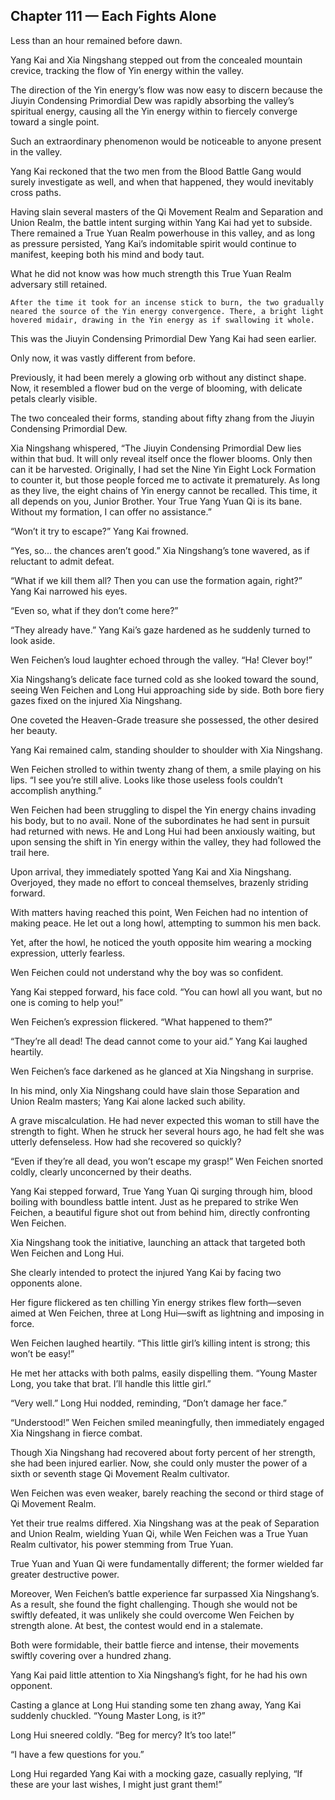 ## Chapter 111 — Each Fights Alone

Less than an hour remained before dawn.

Yang Kai and Xia Ningshang stepped out from the concealed mountain crevice, tracking the flow of Yin energy within the valley.

The direction of the Yin energy’s flow was now easy to discern because the Jiuyin Condensing Primordial Dew was rapidly absorbing the valley’s spiritual energy, causing all the Yin energy within to fiercely converge toward a single point.

Such an extraordinary phenomenon would be noticeable to anyone present in the valley.

Yang Kai reckoned that the two men from the Blood Battle Gang would surely investigate as well, and when that happened, they would inevitably cross paths.

Having slain several masters of the Qi Movement Realm and Separation and Union Realm, the battle intent surging within Yang Kai had yet to subside. There remained a True Yuan Realm powerhouse in this valley, and as long as pressure persisted, Yang Kai’s indomitable spirit would continue to manifest, keeping both his mind and body taut.

What he did not know was how much strength this True Yuan Realm adversary still retained.

	After the time it took for an incense stick to burn, the two gradually neared the source of the Yin energy convergence. There, a bright light hovered midair, drawing in the Yin energy as if swallowing it whole.

This was the Jiuyin Condensing Primordial Dew Yang Kai had seen earlier.

Only now, it was vastly different from before.

Previously, it had been merely a glowing orb without any distinct shape. Now, it resembled a flower bud on the verge of blooming, with delicate petals clearly visible.

The two concealed their forms, standing about fifty zhang from the Jiuyin Condensing Primordial Dew.

Xia Ningshang whispered, “The Jiuyin Condensing Primordial Dew lies within that bud. It will only reveal itself once the flower blooms. Only then can it be harvested. Originally, I had set the Nine Yin Eight Lock Formation to counter it, but those people forced me to activate it prematurely. As long as they live, the eight chains of Yin energy cannot be recalled. This time, it all depends on you, Junior Brother. Your True Yang Yuan Qi is its bane. Without my formation, I can offer no assistance.”

“Won’t it try to escape?” Yang Kai frowned.

“Yes, so... the chances aren’t good.” Xia Ningshang’s tone wavered, as if reluctant to admit defeat.

“What if we kill them all? Then you can use the formation again, right?” Yang Kai narrowed his eyes.

“Even so, what if they don’t come here?”

“They already have.” Yang Kai’s gaze hardened as he suddenly turned to look aside.

Wen Feichen’s loud laughter echoed through the valley. “Ha! Clever boy!”

Xia Ningshang’s delicate face turned cold as she looked toward the sound, seeing Wen Feichen and Long Hui approaching side by side. Both bore fiery gazes fixed on the injured Xia Ningshang.

One coveted the Heaven-Grade treasure she possessed, the other desired her beauty.

Yang Kai remained calm, standing shoulder to shoulder with Xia Ningshang.

Wen Feichen strolled to within twenty zhang of them, a smile playing on his lips. “I see you’re still alive. Looks like those useless fools couldn’t accomplish anything.”

Wen Feichen had been struggling to dispel the Yin energy chains invading his body, but to no avail. None of the subordinates he had sent in pursuit had returned with news. He and Long Hui had been anxiously waiting, but upon sensing the shift in Yin energy within the valley, they had followed the trail here.

Upon arrival, they immediately spotted Yang Kai and Xia Ningshang. Overjoyed, they made no effort to conceal themselves, brazenly striding forward.

With matters having reached this point, Wen Feichen had no intention of making peace. He let out a long howl, attempting to summon his men back.

Yet, after the howl, he noticed the youth opposite him wearing a mocking expression, utterly fearless.

Wen Feichen could not understand why the boy was so confident.

Yang Kai stepped forward, his face cold. “You can howl all you want, but no one is coming to help you!”

Wen Feichen’s expression flickered. “What happened to them?”

“They’re all dead! The dead cannot come to your aid.” Yang Kai laughed heartily.

Wen Feichen’s face darkened as he glanced at Xia Ningshang in surprise.

In his mind, only Xia Ningshang could have slain those Separation and Union Realm masters; Yang Kai alone lacked such ability.

A grave miscalculation. He had never expected this woman to still have the strength to fight. When he struck her several hours ago, he had felt she was utterly defenseless. How had she recovered so quickly?

“Even if they’re all dead, you won’t escape my grasp!” Wen Feichen snorted coldly, clearly unconcerned by their deaths.

Yang Kai stepped forward, True Yang Yuan Qi surging through him, blood boiling with boundless battle intent. Just as he prepared to strike Wen Feichen, a beautiful figure shot out from behind him, directly confronting Wen Feichen.

Xia Ningshang took the initiative, launching an attack that targeted both Wen Feichen and Long Hui.

She clearly intended to protect the injured Yang Kai by facing two opponents alone.

Her figure flickered as ten chilling Yin energy strikes flew forth—seven aimed at Wen Feichen, three at Long Hui—swift as lightning and imposing in force.

Wen Feichen laughed heartily. “This little girl’s killing intent is strong; this won’t be easy!”

He met her attacks with both palms, easily dispelling them. “Young Master Long, you take that brat. I’ll handle this little girl.”

“Very well.” Long Hui nodded, reminding, “Don’t damage her face.”

“Understood!” Wen Feichen smiled meaningfully, then immediately engaged Xia Ningshang in fierce combat.

Though Xia Ningshang had recovered about forty percent of her strength, she had been injured earlier. Now, she could only muster the power of a sixth or seventh stage Qi Movement Realm cultivator.

Wen Feichen was even weaker, barely reaching the second or third stage of Qi Movement Realm.

Yet their true realms differed. Xia Ningshang was at the peak of Separation and Union Realm, wielding Yuan Qi, while Wen Feichen was a True Yuan Realm cultivator, his power stemming from True Yuan.

True Yuan and Yuan Qi were fundamentally different; the former wielded far greater destructive power.

Moreover, Wen Feichen’s battle experience far surpassed Xia Ningshang’s. As a result, she found the fight challenging. Though she would not be swiftly defeated, it was unlikely she could overcome Wen Feichen by strength alone. At best, the contest would end in a stalemate.

Both were formidable, their battle fierce and intense, their movements swiftly covering over a hundred zhang.

Yang Kai paid little attention to Xia Ningshang’s fight, for he had his own opponent.

Casting a glance at Long Hui standing some ten zhang away, Yang Kai suddenly chuckled. “Young Master Long, is it?”

Long Hui sneered coldly. “Beg for mercy? It’s too late!”

“I have a few questions for you.”

Long Hui regarded Yang Kai with a mocking gaze, casually replying, “If these are your last wishes, I might just grant them!”